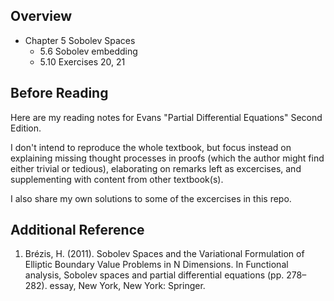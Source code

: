 ## Overview

- Chapter 5 Sobolev Spaces
  - 5.6 Sobolev embedding
  - 5.10 Exercises 20, 21

## Before Reading
Here are my reading notes for Evans "Partial Differential Equations" Second Edition. 

I don't intend to reproduce the whole textbook, but focus instead on explaining missing thought processes in proofs (which the author might find either trivial or tedious), 
elaborating on remarks left as excercises, and supplementing with content from other textbook(s).

I also share my own solutions to some of the excercises in this repo.

## Additional Reference 

1. Brézis, H. (2011). Sobolev Spaces and the Variational Formulation of Elliptic Boundary Value Problems in N Dimensions. In Functional analysis, Sobolev spaces and partial differential equations (pp. 278–282). essay, New York, New York: Springer. 
